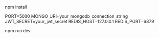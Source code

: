 npm install

PORT=5000
MONGO_URI=your_mongodb_connection_string
JWT_SECRET=your_jwt_secret
REDIS_HOST=127.0.0.1
REDIS_PORT=6379



npm run dev









